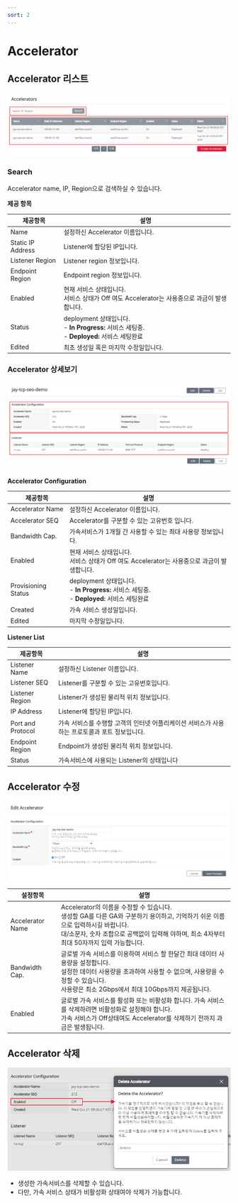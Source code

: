 ```yaml
---
sort: 2
---
```


# Accelerator

## Accelerator 리스트

![Accelerator List](/images/Accelerator_List.png)

### Search

Accelerator name, IP, Region으로 검색하실 수 있습니다.

**제공 항목**

| 제공항목  | 설명  |
|---|---|
| Name  | 설정하신 Accelerator 이름입니다.  |
| Static IP Address  | Listener에 할당된 IP입니다.  |
| Listener Region  | Listener region 정보입니다.  |
| Endpoint Region  | Endpoint region 정보입니다.  |
| Enabled  | 현재 서비스 상태입니다.<br> 서비스 상태가 Off 여도 Accelerator는 사용중으로 과금이 발생합니다.<br>   |
| Status  | deployment 상태입니다.<br> - **In Progress:** 서비스 세팅중. <br> - **Deployed:** 서비스 세팅완료  |
| Edited  | 최초 생성일 혹은 마지막 수정일입니다.  |

### Accelerator 상세보기

![Accelerator 상세보기](/images/Accelerator_List_Details.png)

**Accelerator Configuration**

|제공항목   | 설명  |
|---|---|
| Accelerator Name  | 설정하신 Accelerator 이름입니다.  |
| Accelerator SEQ  | Accelerator를 구분할 수 있는 고유번호 입니다.  |
| Bandwidth Cap.  | 가속서비스가 1개월 간 사용할 수 있는 최대 사용량 정보입니다.  |
| Enabled  | 현재 서비스 상태입니다.<br> 서비스 상태가 Off 여도 Accelerator는 사용중으로 과금이 발생합니다.<br>  |
| Provisioning Status  | deployment 상태입니다.<br> - **In Progress:** 서비스 세팅중. <br> - **Deployed:** 서비스 세팅완료   |
| Created  | 가속 서비스 생성일입니다.  |
| Edited  | 마지막 수정일입니다.  |

**Listener List**

|제공항목   | 설명  |
|---|---|
| Listener Name  | 설정하신 Listener 이름입니다.  |
| Listener SEQ  | Listener를 구분할 수 있는 고유번호입니다.  |
| Listener Region  | Listener가 생성된 물리적 위치 정보입니다.  |
| IP Address  | Listener에 할당된 IP입니다.  |
| Port and Protocol  | 가속 서비스를 수행할 고객의 인터넷 어플리케이션 서비스가 사용하는 프로토콜과 포트 정보입니다.   |
| Endpoint Region  | Endpoint가 생성된 물리적 위치 정보입니다.  |
| Status  | 가속서비스에 사용되는 Listener의 상태입니다  |

## Accelerator 수정

![Accelerator 수정하기](/images/Accelerator_List_Edit.png)

| 설정항목  | 설명  |
|---|---|
| Accelerator Name  | Accelerator의 이름을 수정할 수 있습니다.<br> 생성할 GA를 다른 GA와 구분하기 용이하고, 기억하기 쉬운 이름으로 입력하시길 바랍니다.<br> 대/소문자, 숫자 조합으로 공백없이 입력해 야하며, 최소 4자부터 최대 50자까지 입력 가능합니다.   |
| Bandwidth Cap.  | 글로벌 가속 서비스를 이용하여 서비스 할 한달간 최대 데이터 사용량을 설정합니다.<br> 설정한 데이터 사용량을 초과하여 사용할 수 없으며, 사용량을 수정할 수 있습니다.<br> 사용량은 최소 2Gbps에서 최대 10Gbps까지 제공됩니다.  |
| Enabled  | 글로벌 가속 서비스를 활성화 또는 비활성화 합니다. 가속 서비스를 삭제하려면 비활성화로 설정해야 합니다.<br> 가속 서비스가 Off상태여도 Accelerator를 삭제하기 전까지 과금은 발생됩니다.  |

## Accelerator 삭제

![Accelerator 수정하기](/images/Accelerator_List_Delete.png)

- 생성한 가속서비스를 삭제할 수 있습니다.
- 다만, 가속 서비스 상태가 비활성화 상태여야 삭제가 가능합니다.



